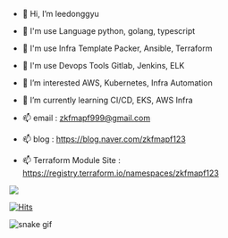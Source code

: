 - 👋 Hi, I’m leedonggyu
- 👋 I'm use Language python, golang, typescript
- 👋 I'm use Infra Template Packer, Ansible, Terraform
- 👋 I'm use Devops Tools Gitlab, Jenkins, ELK 
- 👀 I’m interested AWS, Kubernetes, Infra Automation
- 🌱 I’m currently learning CI/CD, EKS, AWS Infra
 
- 📫 email : zkfmapf999@gmail.com
- 📫 blog : https://blog.naver.com/zkfmapf123
- 📫 Terraform Module Site : https://registry.terraform.io/namespaces/zkfmapf123

<img src="https://img.shields.io/npm/types/typescript"/>

<!---
zkfmapf123/zkfmapf123 is a ✨ special ✨ repository because its `README.md` (this file) appears on your GitHub profile.
You can click the Preview link to take a look at your changes.
--->

[![Hits](https://hits.seeyoufarm.com/api/count/incr/badge.svg?url=https%3A%2F%2Fgithub.com%2Fzkfmapf123&count_bg=%2379C83D&title_bg=%23555555&icon=&icon_color=%23E7E7E7&title=hits&edge_flat=false)](https://hits.seeyoufarm.com)

![snake gif](https://github.com/zkfmapf123/zkfmapf123/blob/output/github-contribution-grid-snake.svg)
